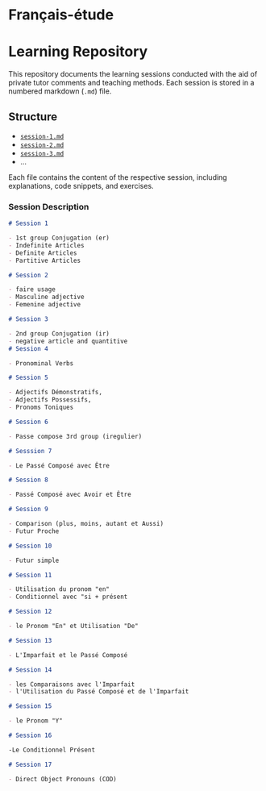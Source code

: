 # Français-étude

# Learning Repository

This repository documents the learning sessions conducted with the aid of private tutor comments and teaching methods. Each session is stored in a numbered markdown (`.md`) file.

## Structure

- [`session-1.md`](https://github.com/Slmaking/Francais-etude/blob/6b6b3cc1806ff47f56e11b6e48b069a112798389/session_one.md)
- [`session-2.md`](https://github.com/Slmaking/Francais-etude/blob/383f0c5458bef3de722341b490303ae5ae3ce71f/session_two.md)
- [`session-3.md`](https://github.com/Slmaking/Francais-etude/blob/383f0c5458bef3de722341b490303ae5ae3ce71f/session_three.md)
- ...

Each file contains the content of the respective session, including explanations, code snippets, and exercises.


### Session Description

```markdown
# Session 1

- 1st group Conjugation (er)
- Indefinite Articles
- Definite Articles
- Partitive Articles

# Session 2

- faire usage
- Masculine adjective
- Femenine adjective

# Session 3

- 2nd group Conjugation (ir)
- negative article and quantitive
# Session 4

- Pronominal Verbs

# Session 5

- Adjectifs Démonstratifs,
- Adjectifs Possessifs,
- Pronoms Toniques

# Session 6

- Passe compose 3rd group (iregulier)

# Sesssion 7

- Le Passé Composé avec Être

# Session 8

- Passé Composé avec Avoir et Être

# Session 9

- Comparison (plus, moins, autant et Aussi)
- Futur Proche

# Session 10

- Futur simple

# Session 11

- Utilisation du pronom "en"
- Conditionnel avec "si + présent 

# Session 12

- le Pronom "En" et Utilisation "De" 

# Session 13

- L'Imparfait et le Passé Composé

# Session 14

- les Comparaisons avec l'Imparfait
- l'Utilisation du Passé Composé et de l'Imparfait

# Session 15

- le Pronom "Y"

# Session 16

-Le Conditionnel Présent

# Session 17

- Direct Object Pronouns (COD) 

